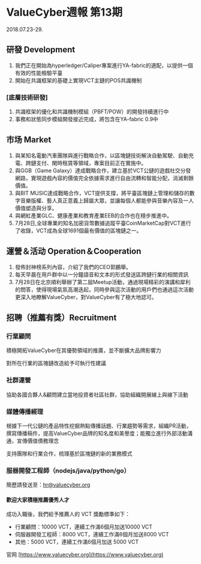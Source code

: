 # ValueCyber週報 第13期

2018.07.23-29.



## 研發 Development

1. 我們正在開始為hyperledger/Caliper專案進行YA-fabric的適配，以提供一個有效的性能檢驗平臺
2. 開始在共識框架的基礎上實現VCT主鏈的POS共識機制

### [底層技術研發]

1. 共識框架的優化和共識機制模組（PBFT/POW）的開發持續進行中
2. 事務和狀態同步模組開發接近完成，將包含在YA-fabric 0.9中

 

## 市场 Market

1. 與某知名電動汽車團隊與進行戰略合作，以區塊鏈技術解決自動駕駛、自動充電、跨鏈支付、閑時租賃等領域，專案目前正在實施中。
2. 與GGB（Game Galaxy）達成戰略合作，建立基於VCT公鏈的遊戲社交分發網路，實現遊戲內容的價值完全依據需求進行自由流轉和智能分配，消滅剩餘價值。
3. 與BIT MUSIC達成戰略合作，VCT提供支撐，將平臺區塊鏈上管理和儲存的數字音樂版權、藝人真正意義上歸屬大眾，並讓每個人都能參與音樂內容及一人價值塑造與分享。
4. 與網紅產業GLC、健康產業和教育產業EEB的合作也在穩步推進中。
5. 7月28日,全球專業的知名加密貨幣數據追蹤平臺CoinMarketCap對VCT進行了收錄，VCT成為全球1691個最有價值的區塊鏈之一。

 

## 運營＆活动 Operation＆Cooperation

1. 發佈封神榜系列內容，介紹了我們的CEO郭鵬舉。
2. 每天早晨在用戶群中以一分鐘語音和文本的形式發送區跨鏈行業的相關資訊
3. 7月28日在北京順利舉辦了第二屆Meetup活動，通過現場精彩的演講和犀利的問答，使得現場氣氛高潮迭起，同時參與這次活動的用戶們也通過這次活動更深入地瞭解ValueCyber，對ValueCyber有了極大地認可。

 

## 招聘（推薦有獎）Recruitment

### 行業顧問

積極開拓ValueCyber在其優勢領域的推廣，並不斷擴大品牌影響力

對所在行業的區塊鏈改造給予可執行性建議

### 社群運營

協助各國合夥人&顧問建立當地投資者社區社群，協助組織開展線上與線下活動

### 媒體傳播經理

根據下一代公鏈的產品特性挖掘熱點傳播話題、行業趨勢等需求，組織PR活動，撰寫傳播稿件，提高ValueCyber品牌的知名度和美譽度；能獨立進行外部活動溝通，宣傳價值債務理念

支持團隊和行業合作，梳理基於區塊鏈的新的業務模式

### 服器開發工程師（nodejs/java/python/go）

簡歷請發送至：[hr@valuecyber.org](mailto:hr@valuecyber.org)

#### 歡迎大家積極推薦優秀人才

成功入職後，我們給予推薦人的 VCT 獎勵標準如下：

- 行業顧問：10000 VCT，連續工作滿6個月加送10000 VCT
- 伺服器開發工程師：8000 VCT，連續工作滿6個月加送8000 VCT
- 其他：5000 VCT，連續工作滿6個月加送 5000 VCT

官网 [https://www.valuecyber.org](https://www.valuecyber.org)